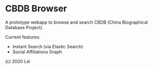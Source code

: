 # CBDB Browser
A prototype webapp to browse and search CBDB (China Biographical Database Project).

Current features: 
 - Instant Search (via Elastic Search)
 - Social Affiliations Graph

(c) 2020 Lei

